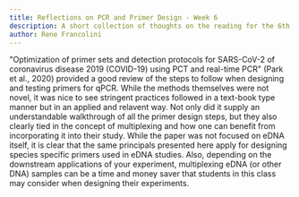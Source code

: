 ```yaml
---
title: Reflections on PCR and Primer Design - Week 6
description: A short collection of thoughts on the reading for the 6th week of classes
author: Rene Francolini
---
```


"Optimization of primer sets and detection protocols for SARS-CoV-2 of coronavirus disease 2019 (COVID-19) using PCT and real-time PCR" (Park et al., 2020) provided a good review of the steps to follow when designing and testing primers for qPCR. While the methods themselves were not novel, it was nice to see stringent practices followed in a text-book type manner but in an applied and relavent way. Not only did it supply an understandable walkthrough of all the primer design steps, but they also clearly tied in the concept of multiplexing and how one can benefit from incorporating it into their study. While the paper was not focused on eDNA itself, it is clear that the same principals presented here apply for designing species specific primers used in eDNA studies. Also, depending on the downstream applications of your experiment, multiplexing eDNA (or other DNA) samples can be a time and money saver that students in this class may consider when designing their experiments. 